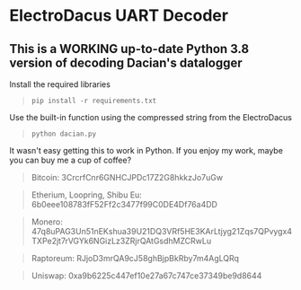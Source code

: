 # ElectroDacus UART Decoder

## This is a WORKING up-to-date Python 3.8 version of decoding Dacian's datalogger

Install the required libraries

>`pip install -r requirements.txt`

Use the built-in function using the compressed string from the ElectroDacus

>`python dacian.py`

It wasn't easy getting this to work in Python. If you enjoy my work, maybe you can buy me a cup of coffee?

>Bitcoin: 3CrcrfCnr6GNHCJPDc17Z2G8hkkzJo7uGw

>Etherium, Loopring, Shibu Eu: 6b0eee108783fF52Ff2c3477f99C0DE4Df76a4DD

>Monero: 47q8uPAG3Un51nEKshua39U21DQ3VRf5HE3KArLtjyg21Zqs7QPvygx4TXPe2jt7rVGYk6NGizLz3ZRjrQAtGsdhMZCRwLu

>Raptoreum: RJjoD3mrQA9cJ58ghBjpBkRby7m4AgLQRq

>Uniswap: 0xa9b6225c447ef10e27a67c747ce37349be9d8644
